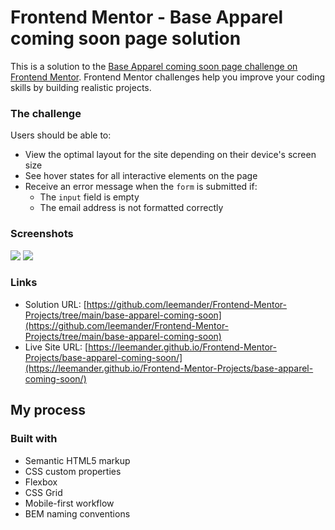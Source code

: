 # Frontend Mentor - Base Apparel coming soon page solution

This is a solution to the [Base Apparel coming soon page challenge on Frontend Mentor](https://www.frontendmentor.io/challenges/base-apparel-coming-soon-page-5d46b47f8db8a7063f9331a0). Frontend Mentor challenges help you improve your coding skills by building realistic projects.

### The challenge

Users should be able to:

- View the optimal layout for the site depending on their device's screen size
- See hover states for all interactive elements on the page
- Receive an error message when the `form` is submitted if:
  - The `input` field is empty
  - The email address is not formatted correctly

### Screenshots

![](./mobile.png)
![](./desktop.png)

### Links

- Solution URL: [https://github.com/leemander/Frontend-Mentor-Projects/tree/main/base-apparel-coming-soon](https://github.com/leemander/Frontend-Mentor-Projects/tree/main/base-apparel-coming-soon)
- Live Site URL: [https://leemander.github.io/Frontend-Mentor-Projects/base-apparel-coming-soon/](https://leemander.github.io/Frontend-Mentor-Projects/base-apparel-coming-soon/)

## My process

### Built with

- Semantic HTML5 markup
- CSS custom properties
- Flexbox
- CSS Grid
- Mobile-first workflow
- BEM naming conventions
